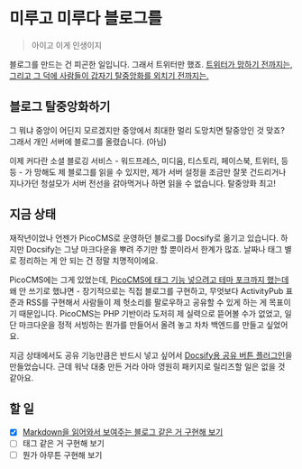 # 미루고 미루다 블로그를

> 아이고 이게 인생이지

블로그를 만드는 건 피곤한 일입니다. 그래서 트위터만 했죠. [트위터가 망하기 전까지는,](https://edition.cnn.com/2022/11/09/tech/elon-musk-twitter-layoffs-india-africa-hnk-intl/index.html) [그리고 그 덕에 사람들이 갑자기 탈중앙화를 외치기 전까지는.](https://edition.cnn.com/2022/11/05/tech/mastodon/index.html)

## 블로그 탈중앙화하기

그 뭐냐 중앙이 어딘지 모르겠지만 중앙에서 최대한 멀리 도망치면 탈중앙인 것 맞죠? 그래서 개인 서버에 블로그를 올렸습니다. (아님)

이제 커다란 소셜 블로깅 서비스 - 워드프레스, 미디움, 티스토리, 페이스북, 트위터, 등등 - 가 망해도 제 블로그를 읽을 수 있지만, 제가 서버 설정을 조금만 잘못 건드리거나 지나가던 청설모가 서버 전선을 갉아먹거나 하면 읽을 수 없습니다. 탈중앙화 최고!

## 지금 상태

재작년이었나 언젠가 PicoCMS로 운영하던 블로그를 Docsify로 옮기고 있습니다. 하지만 Docsify는 그냥 마크다운을 뿌려 주기만 할 뿐이라서 한계가 많죠. 날짜나 태그 별로 정리하는 게 안 되는 건 정말 치명적이에요.

PicoCMS에는 그게 있었는데, [PicoCMS에 태그 기능 넣으려고 테마 포크까지 했는데](/diary/2019/09/03/new-pico-theme.md) 왜 안 쓰기로 했냐면 - 장기적으로는 직접 블로그를 구현하고, 무엇보다 ActivityPub 표준과 RSS를 구현해서 사람들이 제 헛소리를 팔로우하고 공유할 수 있게 하는 게 목표이기 때문입니다. PicoCMS는 PHP 기반이라 도저히 제 실력으로 뜯어볼 수가 없었고, 일단 마크다운을 정적 서빙하는 뭔가를 만들어서 올려 놓고 차차 백엔드를 만들고 싶었어요.

지금 상태에서도 공유 기능만큼은 반드시 넣고 싶어서 [Docsify용 공유 버튼 플러그인](https://github.com/Heartade/docsify-share)을 만들었습니다. 근데 워낙 대충 만든 거라 아마 영원히 패키지로 릴리즈할 일은 없을 것 같아요.

## 할 일

* [x] [Markdown을 읽어와서 보여주는 블로그 같은 거 구현해 보기](https://github.com/Heartade/heartade-blog)
* [ ] 태그 같은 거 구현해 보기
* [ ] 뭔가 아무튼 구현해 보기